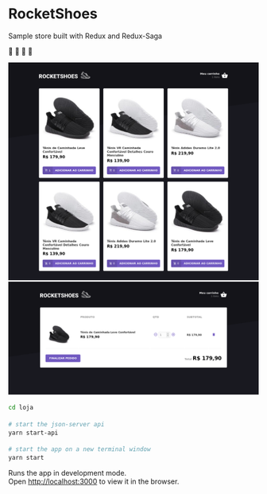 # RocketShoes

Sample store built with Redux and Redux-Saga 

:shoe:
:boot:
:sandal:
:high_heel:

<img src="./.assets/home.png" >
<br>
<img src="./.assets/cart.png" >


```sh
cd loja

# start the json-server api
yarn start-api

# start the app on a new terminal window
yarn start
```

Runs the app in development mode.<br>
Open [http://localhost:3000](http://localhost:3000) to view it in the browser.